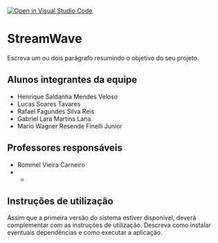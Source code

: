 [![Open in Visual Studio Code](https://classroom.github.com/assets/open-in-vscode-718a45dd9cf7e7f842a935f5ebbe5719a5e09af4491e668f4dbf3b35d5cca122.svg)](https://classroom.github.com/online_ide?assignment_repo_id=10873042&assignment_repo_type=AssignmentRepo)
# StreamWave
Escreva um ou dois  parágrafo resumindo o objetivo do seu projeto.

## Alunos integrantes da equipe

* Henrique Saldanha Mendes Veloso 
* Lucas Soares Tavares
* Rafael Fagundes Silva Reis
* Gabriel Lara Martins Lana
* Mario Wagner Resende Finelli Junior

## Professores responsáveis

* Rommel Vieira Carneiro
* -

## Instruções de utilização

Assim que a primeira versão do sistema estiver disponível, deverá complementar com as instruções de utilização. Descreva como instalar eventuais dependências e como executar a aplicação.
